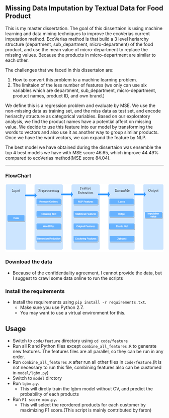 
Missing Data Imputation by Textual Data for Food Product
-----------------------

This is my master dissertation. The goal of this dissertaion is using machine learning and data mining techniques to improve the ecoVerias current imputation method. EcoVerias method is that build a 3 level heriarchy structure (department, sub_department, micro-department) of the food product, and use the mean value of micro-department to replace the missing values. Because the products in micro-department are similar to each other.

The challenges that we faced in this dissertaion are:
1. How to convert this problem to a machine learning problem.
2. The limitaion of the less number of features (we only can use six variables which are department, sub_department, micro-department, product names, product ID, and own brand.)

We define this is a regression problem and evaluate by MSE. We use the non-missing data as training set, and the miss data as test set, and encode heriarchy structure as categorical variables.
Based on our exploratory analysis, we find the product names have a potential affect on missing value. We decide to use this feature into our model by transforming the words to vectors and also use it as another way to group similar products. Once we have the word vectors, we can expand the feature by NLP.

The best model we have obtained during the dissertaion was ensemble the top 4 best models we have with MSE score 46.65, which improve 44.49% compared to ecoVerias method(MSE score 84.04).  

----------------------
### FlowChart
<img src="./Doc/pipline.png" alt="FlowChart" align="center" width="700px"/>

### Download the data

* Because of the confidentiality agreement, I cannot provide the data, but I suggest to crawl some data online to run the scripts

### Install the requirements
 
* Install the requirements using `pip install -r requirements.txt`.
    * Make sure you use Python 2.7.
    * You may want to use a virtual environment for this.

Usage
-----------------------

* Switch to `code/feature` directory using `cd code/feature`
* Run all R and Python files except `combine_all_features.R` to generate new features. The features files are all parallel, so they can be run in any order.
* Run `combine_all_features.R` after run all other files in `code/feature`.(it is not necessary to run this file, combining features also can be customed in `model/lgbm.py`)
* Switch to `model` dirctory
* Run `lgbm.py`.
    * This will dirctly train the lgbm model without CV, and predict the probability of each products
* Run `F1 score max.py`.
    * This will select the reordered products for each customer by maximizing F1 score.(This script is mainly contributed by faron)

